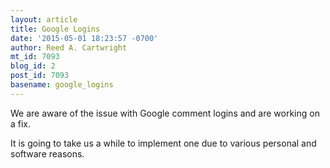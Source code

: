 ```yaml
---
layout: article
title: Google Logins
date: '2015-05-01 18:23:57 -0700'
author: Reed A. Cartwright
mt_id: 7093
blog_id: 2
post_id: 7093
basename: google_logins
---
```

We are aware of the issue with Google comment logins and are working on a fix.

It is going to take us a while to implement one due to various personal and software reasons.
